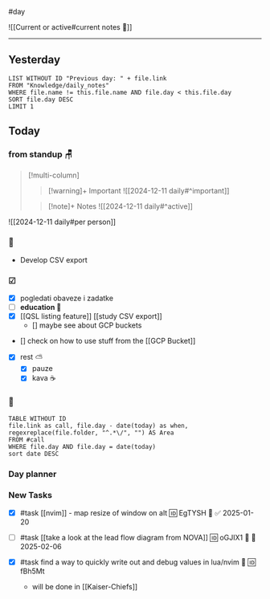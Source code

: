 #day

![[Current or active#current notes 📓]]

---
## Yesterday
```dataview
LIST WITHOUT ID "Previous day: " + file.link
FROM "Knowledge/daily_notes"
WHERE file.name != this.file.name AND file.day < this.file.day
SORT file.day DESC
LIMIT 1
```

## Today

### from standup 🪑

> [!multi-column]
>> [!warning]+ Important
>> ![[2024-12-11 daily#^important]]
>
>> [!note]+ Notes
>> ![[2024-12-11 daily#^active]]

![[2024-12-11 daily#per person]]

###  🎏
- Develop CSV export

### ☑
- [x] pogledati  obaveze i zadatke
- [ ] **education 🎒**
- [x] [[QSL listing feature]] [[study CSV export]]
	- [] maybe see about GCP buckets
- [] check on how to use stuff from the [[GCP Bucket]]
- [x] rest ⛅ 
	- [x] pauze
	- [x] kava ☕

### 🤙
```dataview
TABLE WITHOUT ID
file.link as call, file.day - date(today) as when, regexreplace(file.folder, "^.*\/", "") AS Area
FROM #call
WHERE file.day AND file.day = date(today)
sort date DESC
```
### Day planner

### New Tasks
- [x] #task [[nvim]] - map resize of window on alt 🆔 EgTYSH 🔽 ✅ 2025-01-20
- [ ] #task [[take a look at the lead flow diagram from NOVA]] 🆔 oGJIX1 🔼 📅 2025-02-06

- [x] #task find a way to quickly write out and debug values in lua/nvim 🔽 🆔 fBh5Mt
	- will be done in [[Kaiser-Chiefs]]
